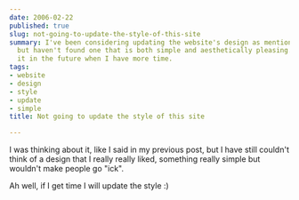 ```yaml
---
date: 2006-02-22
published: true
slug: not-going-to-update-the-style-of-this-site
summary: I've been considering updating the website's design as mentioned before,
  but haven't found one that is both simple and aesthetically pleasing.  I may update
  it in the future when I have more time.
tags:
- website
- design
- style
- update
- simple
title: Not going to update the style of this site

---
```

I was thinking about it, like I said in my previous post, but I have still couldn't think of a design that I really really liked, something really simple but wouldn't make people go "ick".<p />Ah well, if I get time I will update the style :)<p />

